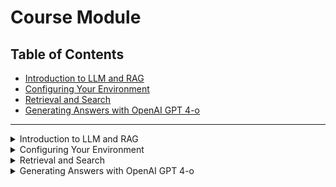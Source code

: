 # Course Module

## Table of Contents
- [Introduction to LLM and RAG](#lecture-1)
- [Configuring Your Environment](#lecture-2)
- [Retrieval and Search](#lecture-3)
- [Generating Answers with OpenAI GPT 4-o](#lecture-4)

---

<details>
  <summary id="lecture-1">Introduction to LLM and RAG</summary>


## Introduction
- Focus: Practical applications of LLMs with an emphasis on **RAG (Retrieval-Augmented Generation)**.

## Course Overview
- **Problem Statement**:
  - Goal: Create a Q&A system using LLMs to simplify finding answers in FAQ documents.

## Objective
- **Task**:
  - Use data from existing FAQs to build a Q&A system.
  - The system will take user questions and search FAQ documents to generate answers.
- **Components**:
  - A form where users input questions and receive answers.

## Key Concepts
### LLM (Large Language Models)
- **Definition**: LLMs predict the next word/token in a sequence.
- **Examples**: Basic phone text suggestions, ChatGPT.
- **Functionality**:
  - Simple models predict the next word.
  - Large models with billions of parameters provide contextually rich responses.

### RAG (Retrieval-Augmented Generation)
- **Definition**: Combining retrieval of information with LLM text generation.
- **Components**:
  - **Retrieval**: Searching a knowledge base (e.g., FAQ documents).
  - **Generation**: Using LLM to generate responses based on retrieved context.
![image](https://github.com/tankudo/LLM-ZoomCamp/assets/58089872/3304c12a-07e9-4eb2-b220-ef9d0ce1fa13)

## Practical Implementation
- **Process**:
  1. **Question** from the user.
  2. **Retrieve** relevant documents from the knowledge base.
  3. **Generate** a response using the LLM, augmented by retrieved context.
- **Example**:
  - User asks about course enrollment.
  - System searches FAQ documents for relevant information.
  - LLM generates a comprehensive answer based on the retrieved data.

## Detailed Steps
1. **Input**: User's text or question (Prompt).
2. **LLM Output**: Answer based on the prompt.
3. **Retrieval Process**:
   - Search FAQ documents for related entries.
   - Use retrieved documents as context for LLM.
4. **Augmented Generation**:
   - Combine question and context.
   - Generate an answer using LLM.
5. **Return** the answer to the user.

## Course Structure
- **Modules**:
  - Introduction to simple search engines.
  - Implementing ElasticSearch.
  - Exploring advanced search techniques like vector search.

## Conclusion
- The course aims to teach building a robust Q&A system using LLMs and retrieval techniques.
- Students will learn to implement and refine search mechanisms to enhance LLM responses.



</details>

<details>
  <summary id="lecture-2">Configuring Your Environment</summary>
  
  
  ## Introduction
  
Configuration of the environment for a machine learning project, demonstration of GitHub Codespaces usage.

## Tools and Setup
- **Docker**: Not covered in detail, Codespaces has docker.
- **Notebook Providers**: You can use Google Colab, Saturn Cloud, SageMaker, or run locally.

## Preparing for the Second Module
- **GPU Requirement**: Needed for the second module. Ensure you have access to a GPU machine.

## Setting Up GitHub Codespaces
1. **Create a Repository**: Make it public to share notebooks and homeworks.
2. **Launch Codespace**: Click on 'Create Codespace on Main' from the 'Code' tab.
3. **Install Extensions**: Ensure the Codespaces extension is installed in Visual Studio Desktop.

## Check your enviroment
  - `docker run hello-word`
  - `python -V`
    
## Installing Libraries
- Use `pip install` to set up the required libraries:
  - `tqdm`
  - `jupyter notebook==7.1.2`
  - `openai`
  - `elasticsearch`
  - `scikit-learn`
  - `pandas`

## Using OpenAI
1. **Register at (platphormopenai.com)**
   - go to API keys
   - press "create new API key"
   - give it a name and create secret key
2. **Set Environment Variable**: `export OPENAI_API_KEY="your_key"`
3. **Start Jupyter Notebook**: Use `jupyter notebook` to launch the environment.
4. **Access Notebook**: Use the forwarded port (e.g., `localhost:8888`) to open Jupyter in the browser.
5. Copy your tocken from the terminal

## Example Code for OpenAI API
```python import openai
from openai import OpenAI

# Create client
client = openai.Client(api_key='your_api_key')

# if you need to check your key
import os
os.environ

# Create a chat request
response = client.chat.completions.create(
    model="gpt-4o",
    messages=[
        {"role": "user", "content": "Is it too late to join the course?"}
    ]
)

# Print the response
print(response.choices[0].message['content'])
```
## Alternative Environment Setup with Anaconda

Download Anaconda:

`wget https://repo.anaconda.com/archive/Anaconda3-2024.02-1-Linux-x86_64.sh`

Miniconda Installation:

`wget https://repo.anaconda.com/miniconda/Miniconda3-py310_24.4.0.0-Linux-x86_64.sh`

Initialize and Check:

`source ~/.bashrc
which python
python --version`

Install Required Libraries:

`pip install tqdm jupyter notebook openai elasticsearch scikit-learn pandas`
## Conclusion

By the end of this setup, you should have a fully functional environment ready for machine learning projects using either GitHub Codespaces or Anaconda. Ensure you keep your OpenAI API key secure and never expose it publicly.

</details>

<details>
  <summary id="lecture-3">Retrieval and Search</summary>

  This lecture is about the concept of retrival. The search engine **Minserch** created in introduction videos will be used.
  
  ### The rag Framework
- The framework consists of two components: the database and LLM.
- For the database, we will use a simple search engine implemented in one of the pre-course workshops.
- In the course repository, you can find a workshop on implementing a search engine, including a video and GitHub repo.
- The search engine is an in-memory search engine for illustration purposes, not production-ready.
- Later in the module, we will replace it with Elastic Search.

### Implementing a Search Engine
- We'll use a simple search engine from the workshop, populate it with FAQ documents, perform a search, and use the results in an LLM to get answers to questions.
- There is a Python file, `minsearch.py`, which implements the search functionality.

### Setting Up the Environment
- Start a new Jupyter notebook named "rag-intro.ipynb".
- Download the search engine implementation using the `wget` command and import it as a package.

### Loading and Processing Data
- The FAQ documents are in JSON format, with each course containing a JSON object that includes the question, section, and text (answer).
- To use these documents, load them into the search engine by:
  1. Importing the JSON library.
  2. Opening the JSON file.
  3. Converting the nested structure into a flat list of dictionaries.
  
### Indexing Documents
- Use the `minsearch` library to index the documents.
- Specify which fields are text fields and which are keyword fields.
- Keyword fields allow for exact filtering, similar to SQL queries.
- Text fields are used for performing the search.

### Performing a Search
- Create an index with the specified text and keyword fields.
- Example query: "The course has already started, can I still enroll?"
- Use boosting to give more importance to certain fields (e.g., question field over the text field).

### Search Implementation
- Fit the index to the documents.
- Execute the query to retrieve relevant documents.
- Filter the results to restrict them to the relevant course (e.g., Data Engineering Zoom Camp).
- Use boost if you need to set one field more then another.

### Retrieving and Using Results
- Retrieve the most relevant documents for the query.
- Use the documents as context for the LLM.
- Next steps involve building a prompt using these documents as context for the LLM.

### Conclusion
- We have implemented the first step: indexing the knowledge base and retrieving context for queries.
- The next video will cover using these documents in an LLM.  

</details>
<details>
  <summary id="lecture-4"> Generating Answers with OpenAI GPT 4-o</summary>
</details>
